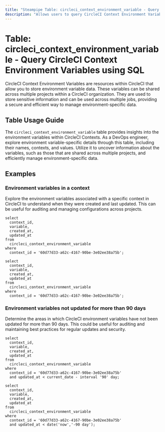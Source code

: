 ```yaml
---
title: "Steampipe Table: circleci_context_environment_variable - Query CircleCI Context Environment Variables using SQL"
description: "Allows users to query CircleCI Context Environment Variables, specifically providing details about each variable's name, context, and value."
---
```


# Table: circleci_context_environment_variable - Query CircleCI Context Environment Variables using SQL

CircleCI Context Environment Variables are resources within CircleCI that allow you to store environment variable data. These variables can be shared across multiple projects within a CircleCI organization. They are used to store sensitive information and can be used across multiple jobs, providing a secure and efficient way to manage environment-specific data.

## Table Usage Guide

The `circleci_context_environment_variable` table provides insights into the environment variables within CircleCI Contexts. As a DevOps engineer, explore environment variable-specific details through this table, including their names, contexts, and values. Utilize it to uncover information about the variables, such as those that are shared across multiple projects, and efficiently manage environment-specific data.

## Examples

### Environment variables in a context
Explore the environment variables associated with a specific context in CircleCI to understand when they were created and last updated. This can be useful for auditing and managing configurations across projects.

```sql+postgres
select
  context_id,
  variable,
  created_at,
  updated_at
from
  circleci_context_environment_variable
where
  context_id = '60d77d33-a62c-4167-90be-3e02ee38a75b';
```

```sql+sqlite
select
  context_id,
  variable,
  created_at,
  updated_at
from
  circleci_context_environment_variable
where
  context_id = '60d77d33-a62c-4167-90be-3e02ee38a75b';
```

### Environment variables not updated for more than 90 days
Determine the areas in which CircleCI environment variables have not been updated for more than 90 days. This could be useful for auditing and maintaining best practices for regular updates and security.

```sql+postgres
select
  context_id,
  variable,
  created_at,
  updated_at 
from
  circleci_context_environment_variable
where
  context_id = '60d77d33-a62c-4167-90be-3e02ee38a75b'
  and updated_at < current_date - interval '90' day;
```

```sql+sqlite
select
  context_id,
  variable,
  created_at,
  updated_at 
from
  circleci_context_environment_variable
where
  context_id = '60d77d33-a62c-4167-90be-3e02ee38a75b'
  and updated_at < date('now','-90 day');
```